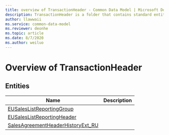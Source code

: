 ```yaml
---
title: overview of TransactionHeader - Common Data Model | Microsoft Docs
description: TransactionHeader is a folder that contains standard entities related to the Common Data Model.
author: llawwaii
ms.service: common-data-model
ms.reviewer: deonhe
ms.topic: article
ms.date: 8/7/2020
ms.author: weiluo
---
```


# Overview of TransactionHeader


## Entities

|Name|Description|
|---|---|
|[EUSalesListReportingGroup](EUSalesListReportingGroup.md)||
|[EUSalesListReportingHeader](EUSalesListReportingHeader.md)||
|[SalesAgreementHeaderHistoryExt_RU](SalesAgreementHeaderHistoryExt_RU.md)||
